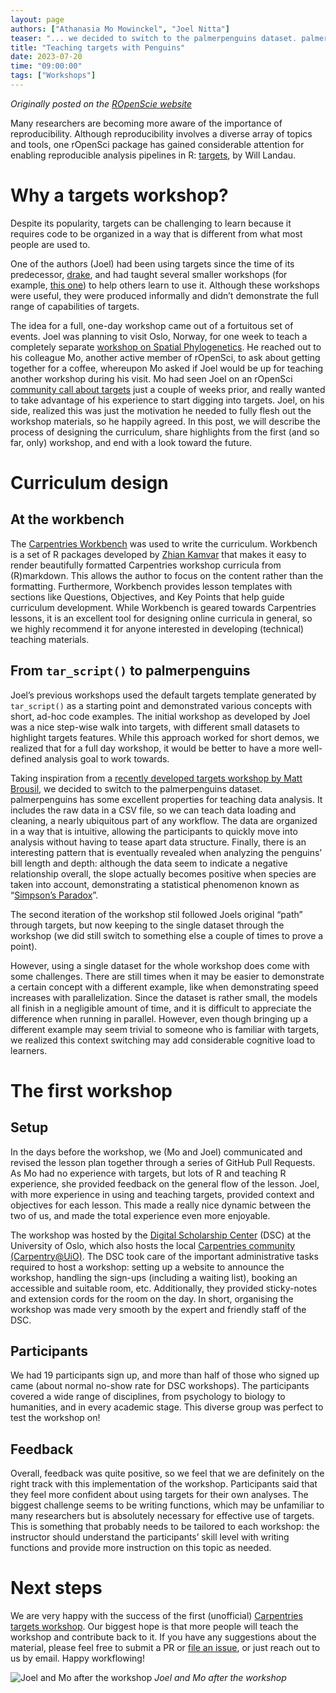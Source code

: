 ```yaml
---
layout: page
authors: ["Athanasia Mo Mowinckel", "Joel Nitta"]
teaser: "... we decided to switch to the palmerpenguins dataset. palmerpenguins has some excellent properties for teaching data analysis."
title: "Teaching targets with Penguins"
date: 2023-07-20
time: "09:00:00"
tags: ["Workshops"]
---
```


*Originally posted on the [ROpenScie website](https://ropensci.org/blog/2023/07/20/teaching-targets-with-penguins/)*

Many researchers are becoming more aware of the importance of reproducibility. Although reproducibility involves a diverse array of topics and tools, one rOpenSci package has gained considerable attention for enabling reproducible analysis pipelines in R: [targets](https://books.ropensci.org/targets/), by Will Landau.

# Why a targets workshop?

Despite its popularity, targets can be challenging to learn because it requires code to be organized in a way that is different from what most people are used to.

One of the authors (Joel) had been using targets since the time of its predecessor, [drake](https://github.com/ropensci/drake), and had taught several smaller workshops (for example, [this one](https://github.com/joelnitta/asiaR-targets-intro)) to help others learn to use it. Although these workshops were useful, they were produced informally and didn’t demonstrate the full range of capabilities of targets.

The idea for a full, one-day workshop came out of a fortuitous set of events. Joel was planning to visit Oslo, Norway, for one week to teach a completely separate [workshop on Spatial Phylogenetics](https://www.forbio.uio.no/events/courses/2023/Workshop%20in%20Spatial%20Phylogenetics). He reached out to his colleague Mo, another active member of rOpenSci, to ask about getting together for a coffee, whereupon Mo asked if Joel would be up for teaching another workshop during his visit. Mo had seen Joel on an rOpenSci [community call about targets](https://ropensci.org/commcalls/jan2023-targets/) just a couple of weeks prior, and really wanted to take advantage of his experience to start digging into targets. Joel, on his side, realized this was just the motivation he needed to fully flesh out the workshop materials, so he happily agreed.
In this post, we will describe the process of designing the curriculum, share highlights from the first (and so far, only) workshop, and end with a look toward the future.

# Curriculum design

## At the workbench

The [Carpentries Workbench](https://carpentries.github.io/workbench/) was used to write the curriculum. Workbench is a set of R packages developed by [Zhian Kamvar](https://ropensci.org/author/zhian-n.-kamvar/) that makes it easy to render beautifully formatted Carpentries workshop curricula from (R)markdown. This allows the author to focus on the content rather than the formatting. Furthermore, Workbench provides lesson templates with sections like Questions, Objectives, and Key Points that help guide curriculum development. While Workbench is geared towards Carpentries lessons, it is an excellent tool for designing online curricula in general, so we highly recommend it for anyone interested in developing (technical) teaching materials.

## From `tar_script()` to palmerpenguins

Joel’s previous workshops used the default targets template generated by `tar_script()` as a starting point and demonstrated various concepts with short, ad-hoc code examples. The initial workshop as developed by Joel was a nice step-wise walk into targets, with different small datasets to highlight targets features. While this approach worked for short demos, we realized that for a full day workshop, it would be better to have a more well-defined analysis goal to work towards.

Taking inspiration from a [recently developed targets workshop by Matt Brousil](https://targets-ecology.netlify.app/), we decided to switch to the palmerpenguins dataset. palmerpenguins has some excellent properties for teaching data analysis. It includes the raw data in a CSV file, so we can teach data loading and cleaning, a nearly ubiquitous part of any workflow. The data are organized in a way that is intuitive, allowing the participants to quickly move into analysis without having to tease apart data structure. Finally, there is an interesting pattern that is eventually revealed when analyzing the penguins’ bill length and depth: although the data seem to indicate a negative relationship overall, the slope actually becomes positive when species are taken into account, demonstrating a statistical phenomenon known as “[Simpson’s Paradox](https://en.wikipedia.org/wiki/Simpson%27s_paradox)”.

The second iteration of the workshop stil followed Joels original “path” through targets, but now keeping to the single dataset through the workshop (we did still switch to something else a couple of times to prove a point).

However, using a single dataset for the whole workshop does come with some challenges. There are still times when it may be easier to demonstrate a certain concept with a different example, like when demonstrating speed increases with parallelization. Since the dataset is rather small, the models all finish in a negligible amount of time, and it is difficult to appreciate the difference when running in parallel. However, even though bringing up a different example may seem trivial to someone who is familiar with targets, we realized this context switching may add considerable cognitive load to learners.

# The first workshop

## Setup

In the days before the workshop, we (Mo and Joel) communicated and revised the lesson plan together through a series of GitHub Pull Requests. As Mo had no experience with targets, but lots of R and teaching R experience, she provided feedback on the general flow of the lesson. Joel, with more experience in using and teaching targets, provided context and objectives for each lesson. This made a really nice dynamic between the two of us, and made the total experience even more enjoyable.

The workshop was hosted by the [Digital Scholarship Center](https://www.ub.uio.no/english/libraries/dsc/) (DSC) at the University of Oslo, which also hosts the local [Carpentries community (Carpentry@UiO)](https://www.ub.uio.no/english/libraries/dsc/carpentry-uio/). The DSC took care of the important administrative tasks required to host a workshop: setting up a website to announce the workshop, handling the sign-ups (including a waiting list), booking an accessible and suitable room, etc. Additionally, they provided sticky-notes and extension cords for the room on the day. In short, organising the workshop was made very smooth by the expert and friendly staff of the DSC.

## Participants

We had 19 participants sign up, and more than half of those who signed up came (about normal no-show rate for DSC workshops). The participants covered a wide range of disciplines, from psychology to biology to humanities, and in every academic stage. This diverse group was perfect to test the workshop on!

## Feedback

Overall, feedback was quite positive, so we feel that we are definitely on the right track with this implementation of the workshop. Participants said that they feel more confident about using targets for their own analyses. The biggest challenge seems to be writing functions, which may be unfamiliar to many researchers but is absolutely necessary for effective use of targets. This is something that probably needs to be tailored to each workshop: the instructor should understand the participants’ skill level with writing functions and provide more instruction on this topic as needed.

# Next steps

We are very happy with the success of the first (unofficial) [Carpentries targets workshop](https://github.com/joelnitta/targets-workshop). Our biggest hope is that more people will teach the workshop and contribute back to it. If you have any suggestions about the material, please feel free to submit a PR or [file an issue](https://github.com/joelnitta/targets-workshop/issues), or just reach out to us by email.
Happy workflowing!

![Joel and Mo after the workshop](https://ropensci.org/blog/2023/07/20/teaching-targets-with-penguins/mo-joel.jgp) _Joel and Mo after the workshop_
